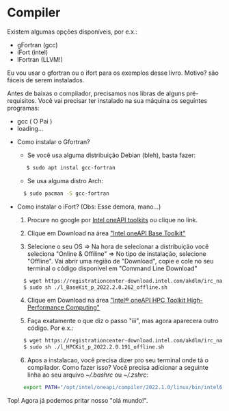 # Compiler

Existem algumas opções disponíveis, por e.x.:
  * gFortran (gcc)
  * iFort    (intel)
  * lFortran (LLVM!)

  Eu vou usar o gfortran ou o ifort para os exemplos desse livro. Motivo? são fáceis de serem instalados. 

  Antes de baixas o compilador, precisamos nos libras de alguns pré-requisitos. Você vai precisar ter instalado na sua máquina os seguintes programas:
  * gcc ( O Pai ) 
  * loading...

  - Como instalar o Gfortran?
    - Se você usa alguma distribuição Debian (bleh), basta fazer:
    ```bash
       $ sudo apt instal gcc-fortran
    ```  
    - Se usa alguma distro Arch:
    ```bash
      $ sudo pacman -S gcc-fortran
    ``` 
  - Como instalar o iFort? (Obs: Esse demora, mano...)

    1. Procure no google por [Intel oneAPI toolkits](https://www.intel.com/content/www/us/en/developer/tools/oneapi/toolkits.html#gs.9nd3gq) ou clique no link.

    2. Clique em Download na área ["Intel oneAPI Base Toolkit"](https://www.intel.com/content/www/us/en/developer/tools/oneapi/base-toolkit-download.html) 
      
    3. Selecione o seu OS => Na hora de selecionar a distribuição você seleciona "Online & Offiline" => No tipo de instalação, selecione "Offline". Vai abrir uma região de "Download", copie e cole no seu terminal o código disponível em "Command Line Download"
    ~~~bash
      $ wget https://registrationcenter-download.intel.com/akdlm/irc_nas/18673/l_BaseKit_p_2022.2.0.262_offline.sh 
      $ sudo sh ./l_BaseKit_p_2022.2.0.262_offline.sh 
    ~~~

    4. Clique em Download na área ["Intel® oneAPI HPC Toolkit High-Performance Computing"](https://www.intel.com/content/www/us/en/developer/tools/oneapi/hpc-toolkit-download.html) 
      
    5. Faça exatamente o que diz o passo "iii", mas agora aparecera outro código. Por e.x.:
    ~~~bash
      $ wget https://registrationcenter-download.intel.com/akdlm/irc_nas/18679/l_HPCKit_p_2022.2.0.191_offline.sh
      $ sudo sh ./l_HPCKit_p_2022.2.0.191_offline.sh 
    ~~~ 
      
    6. Apos a instalacao, você precisa dizer pro seu terminal onde tá o compilador. Como fazer isso? Você precisa adicionar a seguinte linha ao seu arquivo _~/.bashrc_ ou _~/.zshrc_:
    ~~~bash
      export PATH="/opt/intel/oneapi/compiler/2022.1.0/linux/bin/intel64:$PATH"
    ~~~
    
  Top! Agora já podemos pritar nosso "olá mundo!".
  

